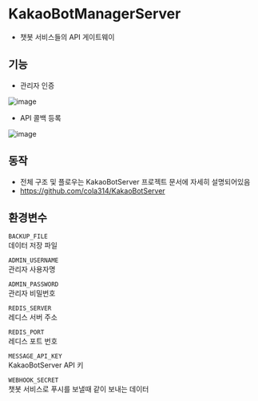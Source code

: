 # KakaoBotManagerServer
- 챗봇 서비스들의 API 게이트웨이

## 기능
- 관리자 인증

![image](https://user-images.githubusercontent.com/66579357/218245645-a56519d7-19ed-4521-a174-cd4a334a4668.png)

- API 콜백 등록

![image](https://user-images.githubusercontent.com/66579357/218254503-80ebba43-51bf-4394-ba80-d84c25598b46.png)

## 동작
- 전체 구조 및 플로우는 KakaoBotServer 프로젝트 문서에 자세히 설명되어있음
- https://github.com/cola314/KakaoBotServer

## 환경변수
`BACKUP_FILE`  
데이터 저장 파일

`ADMIN_USERNAME`  
관리자 사용자명

`ADMIN_PASSWORD`  
관리자 비밀번호

`REDIS_SERVER`  
레디스 서버 주소

`REDIS_PORT`  
레디스 포트 번호

`MESSAGE_API_KEY`  
KakaoBotServer API 키

`WEBHOOK_SECRET`   
챗봇 서비스로 푸시를 보낼때 같이 보내는 데이터
